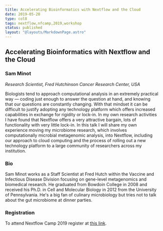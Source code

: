 ```yaml
---
title: Accelerating Bioinformatics with Nextflow and the Cloud
date: 2019-05-28
type: col8
tags: nextflow,nfcamp,2019,workshop
status: published
layout: "@layouts/MarkdownPage.astro"
---
```


## Accelerating Bioinformatics with Nextflow and the Cloud

### Sam Minot
*Research Scientist, Fred Hutchinson Cancer Research Center, USA*

Biologists tend to approach computational analysis in an extremely practical way — coding just enough to answer the question at hand, and knowing that our questions are constantly changing. With that mindset it can be difficult to justify adopting any technology platform which offers increased capabilities in exchange for rigidity or lock-in. In my own research activities I have found that Nextflow offers a very attractive bargain, lots of functionality with very little lock-in. In this talk I will share my own experience moving my microbiome research, which involves computationally microbial metagenomic analysis, into Nextflow, including our approach to cloud computing and the process of rolling out a new technology platform to a large community of researchers across my institution.

### Bio

Sam Minot works as a Staff Scientist at Fred Hutch within the Vaccine and Infectious Disease Division focusing on gene-level metagenomics and biomedical research. He graduated from Bowdoin College in 2008 and received his Ph.D. in Cell and Molecular Biology in 2012 from the University of Pennsylvania. He's a big fan of culinary microbiology but tries not to talk about the gut microbiome at dinner parties.

### Registration

To attend Nextflow Camp 2019 register at [this link](https://www.crg.eu/en/event/coursescrg-nextflow-2019).
